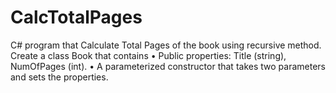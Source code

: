 # CalcTotalPages
C# program that Calculate Total Pages of the book using recursive method.
Create a class Book that contains 
• Public properties: Title (string), NumOfPages (int). 
• A parameterized constructor that takes two parameters and sets the properties. 

